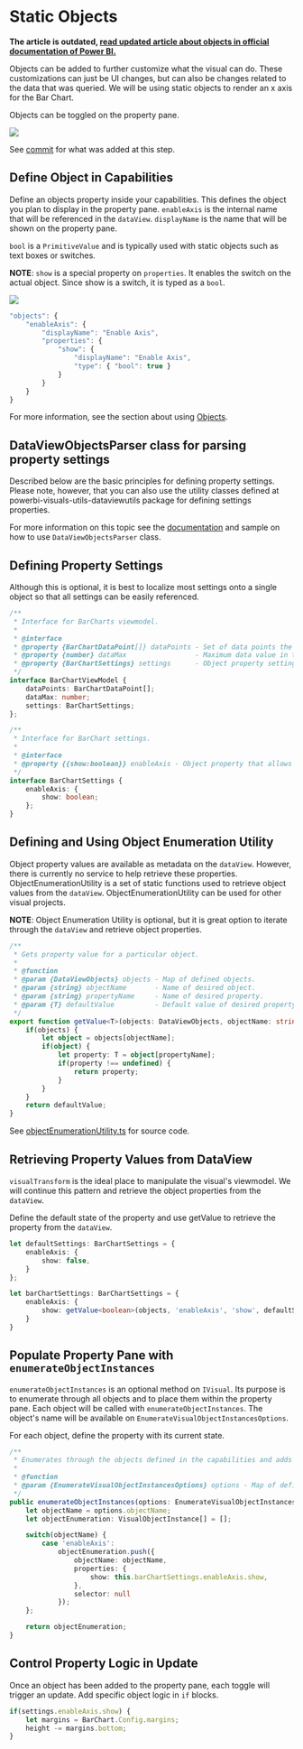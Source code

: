 # Static Objects

**The article is outdated, [read updated article about objects in official documentation of Power BI.](https://docs.microsoft.com/power-bi/developer/visuals/objects-properties)**


Objects can be added to further customize what the visual can do. These customizations can just be UI changes, but can also be changes related to the data that was queried.
We will be using static objects to render an x axis for the Bar Chart.

Objects can be toggled on the property pane.

![](images/PropertyPane.png)

See [commit](https://github.com/Microsoft/PowerBI-visuals-sampleBarChart/commit/7602bb5c34aca97f02ea8e713f841a4ce19929c7) for what was added at this step.

## Define Object in Capabilities
Define an objects property inside your capabilities. This defines the object you plan to display in the property pane.
`enableAxis` is the internal name that will be referenced in the `dataView`.
`displayName` is the name that will be shown on the property pane.

`bool` is a `PrimitiveValue` and is typically used with static objects such as text boxes or switches.

**NOTE**: `show` is a special property on `properties`. It enables the switch on the actual object. Since show is a switch, it is typed as a `bool`.

![](images/ObjectShowProperty.png)

```typescript
"objects": {
    "enableAxis": {
        "displayName": "Enable Axis",
        "properties": {
            "show": {
                "displayName": "Enable Axis",
                "type": { "bool": true }
            }
        }
    }
}
```

For more information, see the section about using [Objects](../Capabilities/Objects.md).

## DataViewObjectsParser class for parsing property settings

Described below are the basic principles for defining property settings.
Please note, however, that you can also use the utility classes defined at powerbi-visuals-utils-dataviewutils package for defining settings properties.

For more information on this topic see the [documentation](https://github.com/Microsoft/powerbi-visuals-utils-dataviewutils/blob/master/docs/api/data-view-objects-parser.md) and sample on how to use `DataViewObjectsParser` class.

## Defining Property Settings
Although this is optional, it is best to localize most settings onto a single object so that all settings can be easily referenced.

```typescript
/**
 * Interface for BarCharts viewmodel.
 *
 * @interface
 * @property {BarChartDataPoint[]} dataPoints - Set of data points the visual will render.
 * @property {number} dataMax                 - Maximum data value in the set of data points.
 * @property {BarChartSettings} settings      - Object property settings
 */
interface BarChartViewModel {
    dataPoints: BarChartDataPoint[];
    dataMax: number;
    settings: BarChartSettings;
};

/**
 * Interface for BarChart settings.
 *
 * @interface
 * @property {{show:boolean}} enableAxis - Object property that allows axis to be enabled.
 */
interface BarChartSettings {
    enableAxis: {
        show: boolean;
    };
}
```
## Defining and Using Object Enumeration Utility
Object property values are available as metadata on the `dataView`. However, there is currently no service to help retrieve these properties.
ObjectEnumerationUtility is a set of static functions used to retrieve object values from the `dataView`. ObjectEnumerationUtility can be used for other visual projects.

**NOTE**: Object Enumeration Utility is optional, but it is great option to iterate through the `dataView` and retrieve object properties.

```typescript
/**
 * Gets property value for a particular object.
 *
 * @function
 * @param {DataViewObjects} objects - Map of defined objects.
 * @param {string} objectName       - Name of desired object.
 * @param {string} propertyName     - Name of desired property.
 * @param {T} defaultValue          - Default value of desired property.
 */
export function getValue<T>(objects: DataViewObjects, objectName: string, propertyName: string, defaultValue: T ): T {
    if(objects) {
        let object = objects[objectName];
        if(object) {
            let property: T = object[propertyName];
            if(property !== undefined) {
                return property;
            }
        }
    }
    return defaultValue;
}
```

See [objectEnumerationUtility.ts](https://github.com/Microsoft/PowerBI-visuals-sampleBarChart/blob/master/src/objectEnumerationUtility.ts) for source code.

## Retrieving Property Values from DataView
`visualTransform` is the ideal place to manipulate the visual's viewmodel. We will continue this pattern and retrieve the object properties from the `dataView`.

Define the default state of the property and use getValue to retrieve the property from the `dataView`.

```typescript
let defaultSettings: BarChartSettings = {
    enableAxis: {
        show: false,
    }
};

let barChartSettings: BarChartSettings = {
    enableAxis: {
        show: getValue<boolean>(objects, 'enableAxis', 'show', defaultSettings.enableAxis.show),
    }
}
```

## Populate Property Pane with `enumerateObjectInstances`
`enumerateObjectInstances` is an optional method on `IVisual`. Its purpose is to enumerate through all objects and to place them within the property pane.
Each object will be called with `enumerateObjectInstances`. The object's name will be available on `EnumerateVisualObjectInstancesOptions`.

For each object, define the property with its current state.

```typescript
/**
 * Enumerates through the objects defined in the capabilities and adds the properties to the format pane
 *
 * @function
 * @param {EnumerateVisualObjectInstancesOptions} options - Map of defined objects
 */
public enumerateObjectInstances(options: EnumerateVisualObjectInstancesOptions): VisualObjectInstanceEnumeration {
    let objectName = options.objectName;
    let objectEnumeration: VisualObjectInstance[] = [];

    switch(objectName) {
        case 'enableAxis':
            objectEnumeration.push({
                objectName: objectName,
                properties: {
                    show: this.barChartSettings.enableAxis.show,
                },
                selector: null
            });
    };

    return objectEnumeration;
}
```

## Control Property Logic in Update
Once an object has been added to the property pane, each toggle will trigger an update.
Add specific object logic in `if` blocks.
```typescript
if(settings.enableAxis.show) {
    let margins = BarChart.Config.margins;
    height -= margins.bottom;
}
 ```